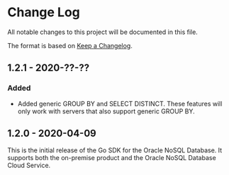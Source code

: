 # Change Log
All notable changes to this project will be documented in this file.

The format is based on [Keep a Changelog](http://keepachangelog.com/).

## 1.2.1 - 2020-??-??

### Added
- Added generic GROUP BY and SELECT DISTINCT. These features will only work
  with servers that also support generic GROUP BY.

## 1.2.0 - 2020-04-09
This is the initial release of the Go SDK for the Oracle NoSQL Database.
It supports both the on-premise product and the Oracle NoSQL
Database Cloud Service.
